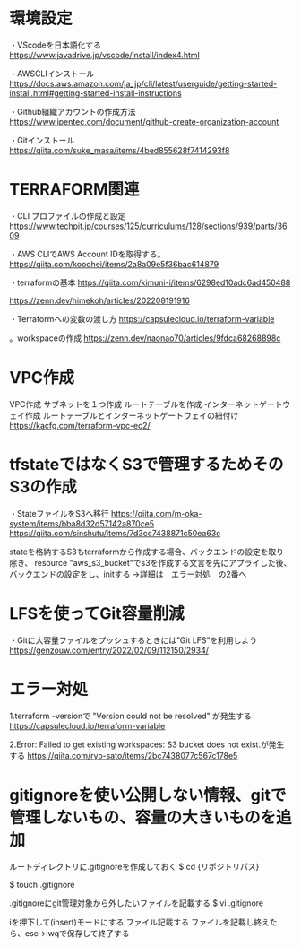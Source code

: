 # 環境設定

・VScodeを日本語化する
https://www.javadrive.jp/vscode/install/index4.html

・AWSCLIインストール
https://docs.aws.amazon.com/ja_jp/cli/latest/userguide/getting-started-install.html#getting-started-install-instructions

・Github組織アカウントの作成方法
https://www.ipentec.com/document/github-create-organization-account

・Gitインストール
https://qiita.com/suke_masa/items/4bed855628f7414293f8

# TERRAFORM関連

・CLI プロファイルの作成と設定
https://www.techpit.jp/courses/125/curriculums/128/sections/939/parts/3609

・AWS CLIでAWS Account IDを取得する。
https://qiita.com/kooohei/items/2a8a09e5f36bac614879

・terraformの基本
https://qiita.com/kimuni-i/items/6298ed10adc6ad450488

https://zenn.dev/himekoh/articles/202208191916

・Terraformへの変数の渡し方
https://capsulecloud.io/terraform-variable

。workspaceの作成
https://zenn.dev/naonao70/articles/9fdca68268898c

# VPC作成

VPC作成
サブネットを１つ作成
ルートテーブルを作成
インターネットゲートウェイ作成
ルートテーブルとインターネットゲートウェイの紐付け
https://kacfg.com/terraform-vpc-ec2/


# tfstateではなくS3で管理するためそのS3の作成
・StateファイルをS3へ移行
https://qiita.com/m-oka-system/items/bba8d32d57142a870ce5
https://qiita.com/sinshutu/items/7d3cc7438871c50ea63c

stateを格納するS3もterraformから作成する場合、バックエンドの設定を取り除き、
resource "aws_s3_bucket"でs3を作成する文言を先にアプライした後、バックエンドの設定をし、initする
→詳細は　エラー対処　の2番へ

# LFSを使ってGit容量削減
・Gitに大容量ファイルをプッシュするときには”Git LFS”を利用しよう
https://genzouw.com/entry/2022/02/09/112150/2934/

# エラー対処
1.terraform -versionで "Version could not be resolved" が発生する
https://capsulecloud.io/terraform-variable

2.Error: Failed to get existing workspaces: S3 bucket does not exist.が発生する
https://qiita.com/ryo-sato/items/2bc7438077c567c178e5

# gitignoreを使い公開しない情報、gitで管理しないもの、容量の大きいものを追加
ルートディレクトリに.gitignoreを作成しておく
$ cd {リポジトリパス}

$ touch .gitignore

.gitignoreにgit管理対象から外したいファイルを記載する
$ vi .gitignore

iを押下して(insert)モードにする
ファイル記載する
ファイルを記載し終えたら、esc→:wqで保存して終了する

